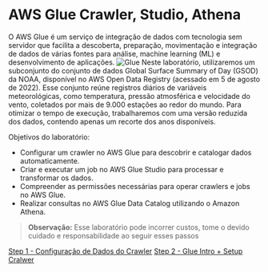 # AWS Glue Crawler, Studio, Athena

O AWS Glue é um serviço de integração de dados com tecnologia sem servidor que facilita a descoberta, preparação, movimentação e integração de dados de várias fontes para análise, machine learning (ML) e desenvolvimento de aplicações.
![Glue](https://d1.awsstatic.com/reInvent/reinvent-2022/glue/Product-Page-Diagram_AWS-Glue_for-Ray%402x.f34b47cf0280c7d843ea457b704ea512bebd91d5.png)
Neste laboratório, utilizaremos um subconjunto do conjunto de dados Global Surface Summary of Day (GSOD) da NOAA, disponível no AWS Open Data Registry (acessado em 5 de agosto de 2022). Esse conjunto reúne registros diários de variáveis meteorológicas, como temperatura, pressão atmosférica e velocidade do vento, coletados por mais de 9.000 estações ao redor do mundo. Para otimizar o tempo de execução, trabalharemos com uma versão reduzida dos dados, contendo apenas um recorte dos anos disponíveis.

Objetivos do laboratório:

- Configurar um crawler no AWS Glue para descobrir e catalogar dados automaticamente.
- Criar e executar um job no AWS Glue Studio para processar e transformar os dados.
- Compreender as permissões necessárias para operar crawlers e jobs no AWS Glue.
- Realizar consultas no AWS Glue Data Catalog utilizando o Amazon Athena.

> **Observação:** Esse laboratório pode incorrer custos, tome o devido cuidado e responsabilidade ao seguir esses passos

[Step 1 - Configuração de Dados do Crawler](https://github.com/emialich/main/blob/main/glue/crawler/1-DataSetup.md)
[Step 2 - Glue Intro + Setup Cralwer](https://github.com/emialich/main/blob/main/glue/crawler/2-CrawlerSetup.md)
